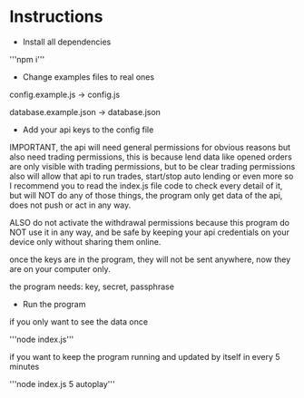 # Instructions

* Install all dependencies

'''npm i''' 

* Change examples files to real ones

config.example.js -> config.js

database.example.json -> database.json

* Add your api keys to the config file

IMPORTANT, the api will need general permissions for obvious reasons but also need trading permissions, this is because lend data like opened orders are only visible with trading permissions, but to be clear trading permissions also will allow that api to run trades, start/stop auto lending or even more so I recommend you to read the index.js file code to check every detail of it, but will NOT do any of those things, the program only get data of the api, does not push or act in any way.

ALSO do not activate the withdrawal permissions because this program do NOT use it in any way, and be safe by keeping your api credentials on your device only without sharing them online.

once the keys are in the program, they will not be sent anywhere, now they are on your computer only.

the program needs: key, secret, passphrase

* Run the program

if you only want to see the data once 

'''node index.js'''

if you want to keep the program running and updated by itself in every 5 minutes

'''node index.js 5 autoplay'''
